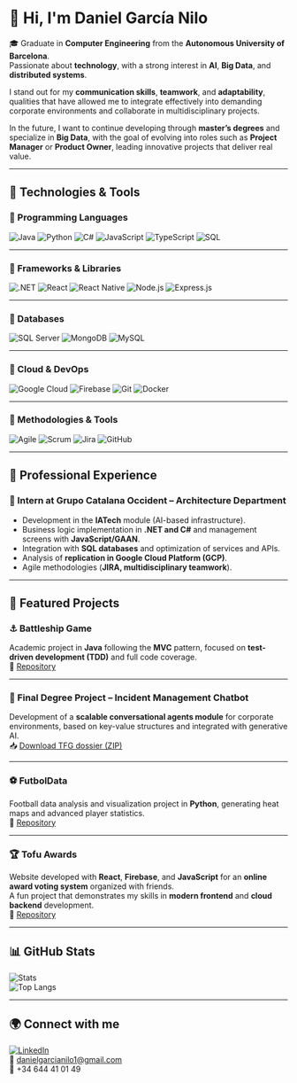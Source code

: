 # 👋 Hi, I'm Daniel García Nilo  

🎓 Graduate in **Computer Engineering** from the **Autonomous University of Barcelona**.  
Passionate about **technology**, with a strong interest in **AI**, **Big Data**, and **distributed systems**.  

I stand out for my **communication skills**, **teamwork**, and **adaptability**, qualities that have allowed me to integrate effectively into demanding corporate environments and collaborate in multidisciplinary projects.  

In the future, I want to continue developing through **master’s degrees** and specialize in **Big Data**, with the goal of evolving into roles such as **Project Manager** or **Product Owner**, leading innovative projects that deliver real value.  

---

## 🚀 Technologies & Tools

### 🔹 Programming Languages
![Java](https://img.shields.io/badge/Java-ED8B00?style=for-the-badge&logo=openjdk&logoColor=white)
![Python](https://img.shields.io/badge/Python-3776AB?style=for-the-badge&logo=python&logoColor=white)
![C#](https://img.shields.io/badge/C%23-239120?style=for-the-badge&logo=csharp&logoColor=white)
![JavaScript](https://img.shields.io/badge/JavaScript-F7DF1E?style=for-the-badge&logo=javascript&logoColor=black)
![TypeScript](https://img.shields.io/badge/TypeScript-007ACC?style=for-the-badge&logo=typescript&logoColor=white)
![SQL](https://img.shields.io/badge/SQL-336791?style=for-the-badge&logo=postgresql&logoColor=white)

---

### 🔹 Frameworks & Libraries
![.NET](https://img.shields.io/badge/.NET-512BD4?style=for-the-badge&logo=dotnet&logoColor=white)
![React](https://img.shields.io/badge/React-20232A?style=for-the-badge&logo=react&logoColor=61DAFB)
![React Native](https://img.shields.io/badge/React%20Native-20232A?style=for-the-badge&logo=react&logoColor=61DAFB)
![Node.js](https://img.shields.io/badge/Node.js-339933?style=for-the-badge&logo=nodedotjs&logoColor=white)
![Express.js](https://img.shields.io/badge/Express.js-000000?style=for-the-badge&logo=express&logoColor=white)

---

### 🔹 Databases
![SQL Server](https://img.shields.io/badge/SQL%20Server-CC2927?style=for-the-badge&logo=microsoftsqlserver&logoColor=white)
![MongoDB](https://img.shields.io/badge/MongoDB-4EA94B?style=for-the-badge&logo=mongodb&logoColor=white)
![MySQL](https://img.shields.io/badge/MySQL-005C84?style=for-the-badge&logo=mysql&logoColor=white)

---

### 🔹 Cloud & DevOps
![Google Cloud](https://img.shields.io/badge/Google%20Cloud-4285F4?style=for-the-badge&logo=googlecloud&logoColor=white)
![Firebase](https://img.shields.io/badge/Firebase-039BE5?style=for-the-badge&logo=firebase)
![Git](https://img.shields.io/badge/Git-F05032?style=for-the-badge&logo=git&logoColor=white)
![Docker](https://img.shields.io/badge/Docker-2496ED?style=for-the-badge&logo=docker&logoColor=white)

---

### 🔹 Methodologies & Tools
![Agile](https://img.shields.io/badge/Agile-1E90FF?style=for-the-badge&logo=scrumalliance&logoColor=white)
![Scrum](https://img.shields.io/badge/Scrum-6DB33F?style=for-the-badge&logo=scrumalliance&logoColor=white)
![Jira](https://img.shields.io/badge/Jira-0052CC?style=for-the-badge&logo=jira&logoColor=white)
![GitHub](https://img.shields.io/badge/GitHub-181717?style=for-the-badge&logo=github&logoColor=white)

---

## 🏢 Professional Experience

### 💼 Intern at Grupo Catalana Occident – Architecture Department  
- Development in the **IATech** module (AI-based infrastructure).  
- Business logic implementation in **.NET and C#** and management screens with **JavaScript/GAAN**.  
- Integration with **SQL databases** and optimization of services and APIs.  
- Analysis of **replication in Google Cloud Platform (GCP)**.  
- Agile methodologies (**JIRA, multidisciplinary teamwork**).  

---

## 📌 Featured Projects

### ⚓ Battleship Game  
Academic project in **Java** following the **MVC** pattern, focused on **test-driven development (TDD)** and full code coverage.  
🔗 [Repository](https://github.com/danielgarciaN/battleship-tqs)

---

### 🤖 Final Degree Project – Incident Management Chatbot  
Development of a **scalable conversational agents module** for corporate environments, based on key-value structures and integrated with generative AI.  
📥 [Download TFG dossier (ZIP)](./Dossier_TFG_DanielGarciaNilo.zip)

---

### ⚽ FutbolData  
Football data analysis and visualization project in **Python**, generating heat maps and advanced player statistics.  
🔗 [Repository](https://github.com/danielgarciaN/Futbol-data)

---

### 🏆 Tofu Awards  
Website developed with **React**, **Firebase**, and **JavaScript** for an **online award voting system** organized with friends.  
A fun project that demonstrates my skills in **modern frontend** and **cloud backend** development.  
🔗 [Repository](https://github.com/danielgarciaN/tofu-awards)

---

## 📊 GitHub Stats
![Stats](https://github-readme-stats.vercel.app/api?username=danielgarciaN&show_icons=true&theme=tokyonight)  
![Top Langs](https://github-readme-stats.vercel.app/api/top-langs/?username=danielgarciaN&layout=compact&theme=tokyonight)

---

## 🌍 Connect with me
[![LinkedIn](https://img.shields.io/badge/LinkedIn-blue?style=for-the-badge&logo=linkedin)](https://linkedin.com/in/danielgarcianilo)  
📧 danielgarcianilo1@gmail.com  
📱 +34 644 41 01 49
